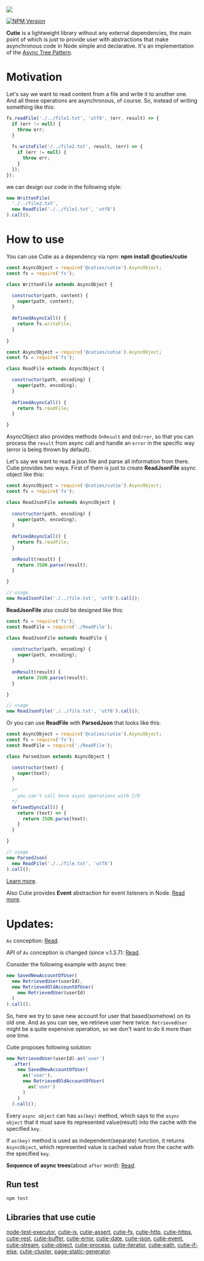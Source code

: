 <img src="https://github.com/Guseyn/logos/raw/master/cutie.svg?sanitize=true">

[![NPM Version][npm-image]][npm-url]

<b>Cutie</b> is a lightweight library without any external dependencies, the main point of which is just to provide user with abstractions that make asynchronous code in Node simple and declarative. It's an implementation of the [Async Tree Pattern](https://github.com/Guseyn/async-tree-patern/blob/master/Async_Tree_Patern.pdf).

# Motivation
Let's say we want to read content from a file and write it to another one. And all these operations are asynchronous, of course. So, instead of writing something like this:
```js
fs.readFile('./../file1.txt', 'utf8', (err, result) => {
  if (err != null) {
    throw err;
  }
 
  fs.writeFile('/../file2.txt', result, (err) => {
    if (err != null) {
      throw err;
    }
  });
});
```
we can design our code in the following style:
```js
new WrittenFile(
  './../file2.txt',
  new ReadFile('./../file1.txt', 'utf8')
).call();
```
# How to use
You can use Cutie as a dependency via npm:
<b>npm install @cuties/cutie</b>
```js
const AsyncObject = require('@cuties/cutie').AsyncObject;
const fs = require('fs');

class WrittenFile extends AsyncObject {

  constructor(path, content) {
    super(path, content);
  }
  
  definedAsyncCall() {
    return fs.writeFile;
  }
  
}
```
```js
const AsyncObject = require('@cuties/cutie').AsyncObject;
const fs = require('fs');

class ReadFile extends AsyncObject {

  constructor(path, encoding) {
    super(path, encoding);
  }
  
  definedAsyncCall() {
    return fs.readFile;
  }

}
```
AsyncObject also provides methods `OnResult` and `OnError`, so that you can process the `result` from async call and handle an `error` in the specific way (error is being thrown by default).

Let's say we want to read a json file and parse all information from there. Cutie provides two ways. First of them is just to create <b>ReadJsonFile</b> async object like this:
```js
const AsyncObject = require('@cuties/cutie').AsyncObject;
const fs = require('fs');

class ReadJsonFile extends AsyncObject {
  
  constructor(path, encoding) {
    super(path, encoding);
  }
  
  definedAsyncCall() {
    return fs.readFile;
  }
  
  onResult(result) {
    return JSON.parse(result);
  }

}

// usage
new ReadJsonFile('./../file.txt', 'utf8').call();
```
<b>ReadJsonFile</b> also could be designed like this:
```js
const fs = require('fs');
const ReadFile = require('./ReadFile');

class ReadJsonFile extends ReadFile {
  
  constructor(path, encoding) {
    super(path, encoding);
  }
  
  onResult(result) {
    return JSON.parse(result);
  }

}

// usage
new ReadJsonFile('./../file.txt', 'utf8').call();
```
Or you can use <b>ReadFile</b> with <b>ParsedJson</b> that looks like this:
```js
const AsyncObject = require('@cuties/cutie').AsyncObject;
const fs = require('fs');
const ReadFile = require('./ReadFile');

class ParsedJson extends AsyncObject {

  constructor(text) {
    super(text);
  }
  
  /*
    you can't call here async operations with I/O
  */
  definedSyncCall() {
    return (text) => {
      return JSON.parse(text);
    }
  }

}

// usage
new ParsedJson(
  new ReadFile('./../file.txt', 'utf8')
).call();
```
[Learn more](http://guseyn.com/post-reconsidering-async-object-with-cutie#intro).

Also Cutie provides <b>Event</b> abstraction for event listeners in Node. [Read more](http://guseyn.com/post-event-new-abstraction-in-cutie#intro).

# Updates:

`As` conception: [Read](http://guseyn.com/post-as-conception#intro).

API of `As` conception is changed (since v.1.3.7): [Read](http://guseyn.com/post-after-conception#intro).

Consider the following example with async tree:
```js
new SavedNewAccountOfUser(
  new RetrievedUser(userId),
  new RetrievedOldAccountOfUser(
    new RetrievedUser(userId)
  )
).call();
```
So, here we try to save new account for user that based(somehow) on its old one. And as you can see, we retrieve user here twice. `RetrievedUser` might be a quite expensive operation, so we don't want to do it more than one time.

Cutie proposes following solution:

```js
new RetrievedUser(userId).as('user')
  .after(
    new SavedNewAccountOfUser(
      as('user'),
      new RetrievedOldAccountOfUser(
        as('user')
      )
    )
  ).call();
```
Every `async object` can has `as(key)` method, which says to the `async object` that it must save its represented value(result) into the cache with the specified `key`.

If `as(key)` method is used as independent(separate) function, it returns `AsyncObject`, which represented value is cached value from the cache with the specified `key`.

<b>Sequence of async trees</b>(about `after` word): [Read](http://guseyn.com/post-after-conception#intro).

## Run test

`npm test`

## Libraries that use cutie

[node-test-executor](https://github.com/Guseyn/node-test-executor), [cutie-is](https://github.com/Guseyn/cutie-is), [cutie-assert](https://github.com/Guseyn/cutie-assert), [cutie-fs](https://github.com/Guseyn/cutie-fs), [cutie-http](https://github.com/Guseyn/cutie-http), [cutie-https](https://github.com/Guseyn/cutie-http), [cutie-rest](https://github.com/Guseyn/cutie-rest), [cutie-buffer](https://github.com/Guseyn/cutie-buffer), [cutie-error](https://github.com/Guseyn/cutie-error), [cutie-date](https://github.com/Guseyn/cutie-date), [cutie-json](https://github.com/Guseyn/cutie-json), [cutie-event](https://github.com/Guseyn/cutie-event), [cutie-stream](https://github.com/Guseyn/cutie-stream), [cutie-object](https://github.com/Guseyn/cutie-object), [cutie-process](https://github.com/Guseyn/cutie-process), [cutie-iterator](https://github.com/Guseyn/cutie-iterator), [cutie-path](https://github.com/Guseyn/cutie-path), [cutie-if-else](https://github.com/Guseyn/cutie-if-else), [cutie-cluster](https://github.com/Guseyn/cutie-cluster), [page-static-generator](https://github.com/Guseyn/page-static-generator).

[npm-image]: https://img.shields.io/npm/v/@cuties/cutie.svg
[npm-url]: https://npmjs.org/package/@cuties/cutie
